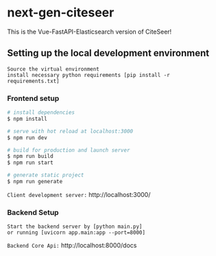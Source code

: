 # next-gen-citeseer
This is the Vue-FastAPI-Elasticsearch version of CiteSeer!

## Setting up the local development environment

```
Source the virtual environment
install necessary python requirements [pip install -r requirements.txt]
```
### Frontend setup
```bash
# install dependencies
$ npm install

# serve with hot reload at localhost:3000
$ npm run dev

# build for production and launch server
$ npm run build
$ npm run start

# generate static project
$ npm run generate
```
`Client development server:` http://localhost:3000/

### Backend Setup
```Navigate into the backend directory [cd server]
Start the backend server by [python main.py]
or running [uvicorn app.main:app --port=8000]
```
`Backend Core Api:` http://localhost:8000/docs
